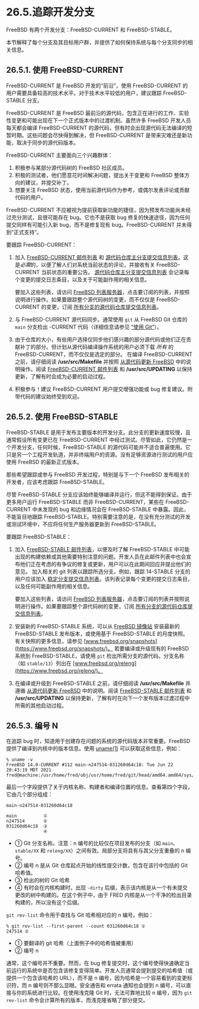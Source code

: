 # 26.5.追踪开发分支

FreeBSD 有两个开发分支：FreeBSD-CURRENT 和 FreeBSD-STABLE。

本节解释了每个分支及其目标用户群，并提供了如何保持系统与每个分支同步的相关信息。

## 26.5.1. 使用 FreeBSD-CURRENT

FreeBSD-CURRENT 是 FreeBSD 开发的“前沿”，使用 FreeBSD-CURRENT 的用户需要具备较高的技术水平。对于技术水平较低的用户，建议跟踪 FreeBSD-STABLE 分支。

FreeBSD-CURRENT 是 FreeBSD 最前沿的源代码，包含正在进行的工作、实验性变更和可能出现在下一个正式版本中的过渡机制。虽然许多 FreeBSD 开发人员每天都会编译 FreeBSD-CURRENT 的源代码，但有时会出现源代码无法编译的短暂时期。这些问题会尽快得到解决，但 FreeBSD-CURRENT 是带来灾难还是新功能，取决于同步的源代码版本。

FreeBSD-CURRENT 主要面向三个兴趣群体：

1. 积极参与某部分源代码树的 FreeBSD 社区成员。
2. 积极的测试者，他们愿意花时间解决问题，提出关于变更和 FreeBSD 整体方向的建议，并提交补丁。
3. 想要关注 FreeBSD 状态，使用当前源代码作为参考，或偶尔发表评论或贡献代码的用户。

FreeBSD-CURRENT 不应被视为提前获取新功能的捷径，因为预发布功能尚未经过充分测试，且很可能存在 bug。它也不是获取 bug 修复的快速途径，因为任何提交同样有可能引入新 bug，而不是修复现有 bug。FreeBSD-CURRENT 并未得到“正式支持”。

要跟踪 FreeBSD-CURRENT：

1. 加入 [FreeBSD-CURRENT 邮件列表](https://lists.freebsd.org/subscription/freebsd-current) 和 [源代码仓库主分支提交信息列表](https://lists.freebsd.org/subscription/dev-commits-src-main)。这是*必需*的，以便了解人们对系统当前状态的评论，并接收有关 FreeBSD-CURRENT 当前状态的重要公告。
   [源代码仓库主分支提交信息列表](https://lists.freebsd.org/subscription/dev-commits-src-main) 会记录每个变更的提交日志条目，以及关于可能副作用的相关信息。

   要加入这些列表，请访问 [FreeBSD 列表服务器](https://lists.freebsd.org/)，点击要订阅的列表，并按照说明进行操作。如果要跟踪整个源代码树的变更，而不仅仅是 FreeBSD-CURRENT 的变更，订阅 [所有分支的源代码仓库提交信息列表](https://lists.freebsd.org/subscription/dev-commits-src-all)。
2. 与 FreeBSD-CURRENT 源代码同步。通常使用 `git` 从 FreeBSD Git 仓库的 `main` 分支检出 -CURRENT 代码（详细信息请参见 [“使用 Git”](https://docs.freebsd.org/en/books/handbook/mirrors/#git)）。
3. 由于仓库的大小，有些用户选择仅同步他们感兴趣的部分源代码或他们正在贡献补丁的部分。但计划从源代码编译操作系统的用户必须下载 *所有* 的 FreeBSD-CURRENT，而不仅仅是选定的部分。
   在编译 FreeBSD-CURRENT 之前，请仔细阅读 **/usr/src/Makefile** 并按照 [从源代码更新 FreeBSD](https://docs.freebsd.org/en/books/handbook/cutting-edge/#makeworld) 中的说明操作。阅读 [FreeBSD-CURRENT 邮件列表](https://lists.freebsd.org/subscription/freebsd-current) 和 **/usr/src/UPDATING** 以保持更新，了解有时会成为必要的启动过程。
4. 积极参与！建议 FreeBSD-CURRENT 用户提交增强功能或 bug 修复建议。附带代码的建议始终受到欢迎。


## 26.5.2. 使用 FreeBSD-STABLE

FreeBSD-STABLE 是用于发布主要版本的开发分支。此分支的更新速度较慢，且通常假设所有变更已在 FreeBSD-CURRENT 中经过测试。尽管如此，它仍然是一个开发分支，任何时候，FreeBSD-STABLE 的源代码可能并不适合普遍使用。它只是另一个工程开发轨道，并非终端用户的资源。没有足够资源进行测试的用户应使用 FreeBSD 的最新正式版本。

那些希望跟踪或参与 FreeBSD 开发过程，特别是与下一个 FreeBSD 发布相关的开发者，应该考虑跟踪 FreeBSD-STABLE。

尽管 FreeBSD-STABLE 分支应该始终能够编译并运行，但这不能得到保证。由于更多用户运行 FreeBSD-STABLE 而非 FreeBSD-CURRENT，某些在 FreeBSD-CURRENT 中未发现的 bug 和边缘情况会在 FreeBSD-STABLE 中暴露。因此，不能盲目地跟踪 FreeBSD-STABLE。特别需要注意的是，在没有充分测试的开发或测试环境中，不应将任何生产服务器更新到 FreeBSD-STABLE。

要跟踪 FreeBSD-STABLE：

1. 加入 [FreeBSD-STABLE 邮件列表](https://lists.freebsd.org/subscription/freebsd-stable)，以便及时了解 FreeBSD-STABLE 中可能出现的构建依赖或其他需要特别注意的问题。开发人员在此邮件列表中也会宣布他们正在考虑的有争议的修复或更新，用户可以在此期间回应并提出他们的意见。
   加入相关的 git 列表以跟踪所选分支。例如，跟踪 14-STABLE 分支的用户应该加入 [稳定分支提交信息列表](https://lists.freebsd.org/subscription/dev-commits-src-branches)。该列表记录每个变更的提交日志条目，以及任何可能副作用的相关信息。
   
   要加入这些列表，请访问 [FreeBSD 列表服务器](https://lists.freebsd.org/)，点击要订阅的列表并按照说明进行操作。如果要跟踪整个源代码树的变更，订阅 [所有分支的源代码仓库提交信息列表](https://lists.freebsd.org/subscription/dev-commits-src-all)。
2. 安装新的 FreeBSD-STABLE 系统，可以从 [FreeBSD 镜像站](https://docs.freebsd.org/en/books/handbook/mirrors/#mirrors) 安装最新的 FreeBSD-STABLE 发布版本，或使用基于 FreeBSD-STABLE 的月度快照。有关快照的更多信息，请参见 [www.freebsd.org/snapshots](https://www.freebsd.org/snapshots/)。
   若要编译或升级现有的 FreeBSD 系统到 FreeBSD-STABLE，请使用 `git` 检出所需分支的源代码。分支名称（如 `stable/13`）列出在 [www.freebsd.org/releng](https://www.freebsd.org/releng/)。
3. 在编译或升级到 FreeBSD-STABLE 之前，请仔细阅读 **/usr/src/Makefile** 并遵循 [从源代码更新 FreeBSD](https://docs.freebsd.org/en/books/handbook/cutting-edge/#makeworld) 中的说明。阅读 [FreeBSD-STABLE 邮件列表](https://lists.freebsd.org/subscription/freebsd-stable) 和 **/usr/src/UPDATING** 以保持更新，了解有时在向下一个发布版本过渡过程中所需的其他启动过程。

## 26.5.3. 编号 N 

在追踪 bug 时，知道用于创建存在问题的系统的源代码版本非常重要。FreeBSD 提供了编译到内核中的版本信息。使用 [uname(1)](https://man.freebsd.org/cgi/man.cgi?query=uname&sektion=1&format=html) 可以获取这些信息，例如：

```
% uname -v
FreeBSD 14.0-CURRENT #112 main-n247514-031260d64c18: Tue Jun 22 20:43:19 MDT 2021     fred@machine:/usr/home/fred/obj/usr/home/fred/git/head/amd64.amd64/sys/FRED
```

最后一个字段提供了关于内核名称、构建者和编译位置的信息。查看第四个字段，它由几个部分组成：

```
main-n247514-031260d64c18

main	      ①	
n247514	      ②	
031260d64c18  ③
              ④
```

- ① Git 分支名称。注意：n 编号的比较仅在项目发布的分支（如 `main`、`stable/XX` 和 `releng/XX`）之间有效。局部分支将具有与其父分支重叠的 n 编号。 
- ② 编号 n 是从 Git 仓库起点开始的线性提交计数，包含在该行中包括的 Git 哈希值。                                                                                                        
- ③ 检出的树的 Git 哈希                                                                                                                                           
- ④ 有时会在内核构建时，出现 `-dirty` 后缀，表示该内核是从一个有未提交更改的树中构建的。在这个例子中，由于 FRED 内核是从一个干净的检出目录构建的，所以没有这个后缀。                                        

`git rev-list` 命令用于查找与 Git 哈希相对应的 n 编号。例如：

```
% git rev-list --first-parent --count 031260d64c18 ①
247514 ②
```

- ① 要翻译的 git 哈希（上面例子中的哈希值被重用） 
- ② 编号 n                                               

通常，这个编号并不重要。然而，在 bug 修复提交时，这个编号使得快速确定当前运行的系统中是否包含该修复变得简单。开发人员通常会提到提交的哈希值（或提供一个包含该哈希的 URL），而不是 n 编号，因为哈希是一个容易看到的变更标识符，而 n 编号则不那么显眼。安全通告和 errata 通知也会提到 n 编号，可以直接与你的系统进行比较。在使用浅克隆 Git 时，无法可靠地比较 n 编号，因为 `git rev-list` 命令会计算所有的版本，而浅克隆省略了部分提交。
